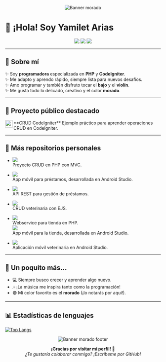 <!-- Banner moradito -->
<p align="center">
  <img src="https://capsule-render.vercel.app/api?type=waving&color=8e44ad&height=120&section=header&text=Bienvenid@%20a%20mi%20perfil%20✨&fontColor=fff&fontSize=35&fontAlign=50" alt="Banner morado">
</p>

# 🌷 ¡Hola! Soy Yamilet Arias

<div align="center">
  <img src="https://img.shields.io/badge/Programadora-PHP%20%7C%20CodeIgniter-8e44ad?style=for-the-badge&logo=php&logoColor=white">
  <img src="https://img.shields.io/badge/Aprendiz%20Rápida-Adaptabilidad-9b59b6?style=for-the-badge">
  <img src="https://img.shields.io/badge/Hobbies-Música%20%7C%20Bajo%20%7C%20Violín-bd7be5?style=for-the-badge">
</div>

---

## 💜 Sobre mí

✨ Soy **programadora** especializada en **PHP** y **CodeIgniter**.  
✨ Me adapto y aprendo rápido, siempre lista para nuevos desafíos.  
✨ Amo programar y también disfruto tocar el **bajo** y el **violín**.  
✨ Me gusta todo lo delicado, creativo y el color **morado**.

---

## 💫 Proyecto público destacado

<a href="https://github.com/yamiletArias/crud_codeingniter">
  <img align="left" height="24" src="https://img.shields.io/badge/CRUD%20CodeIgniter-8e44ad?style=flat-square">
</a>
**CRUD CodeIgniter**  
Ejemplo práctico para aprender operaciones CRUD en CodeIgniter.

<br clear="left">

---

## 🚀 Más repositorios personales

- <a href="https://github.com/yamiletArias/CRUDMVCPRUEBA"><img src="https://img.shields.io/badge/CRUDMVCPRUEBA-PHP-8e44ad?style=flat-square"></a>  
  Proyecto CRUD en PHP con MVC.

- <a href="https://github.com/yamiletArias/APPPRESTAMOS"><img src="https://img.shields.io/badge/APPPRESTAMOS-Java%20(Android%20Studio)-9b59b6?style=flat-square"></a>  
  App móvil para préstamos, desarrollada en Android Studio.

- <a href="https://github.com/yamiletArias/REST-API-PRESTAMOS"><img src="https://img.shields.io/badge/REST--API--PRESTAMOS-JavaScript-bd7be5?style=flat-square"></a>  
  API REST para gestión de préstamos.

- <a href="https://github.com/yamiletArias/CRUDVETERINARIA"><img src="https://img.shields.io/badge/CRUDVETERINARIA-EJS-8e44ad?style=flat-square"></a>  
  CRUD veterinaria con EJS.

- <a href="https://github.com/yamiletArias/WSTIENDA"><img src="https://img.shields.io/badge/WSTIENDA-PHP%20Webservice-9b59b6?style=flat-square"></a>  
  Webservice para tienda en PHP.
  <br>
  <a href="https://github.com/yamiletArias/APPSTOREROPA"><img src="https://img.shields.io/badge/APPSTOREROPA-Java%20(Android%20Studio)-bd7be5?style=flat-square"></a>  
  App móvil para la tienda, desarrollada en Android Studio.

- <a href="https://github.com/yamiletArias/APPVETERINARIA"><img src="https://img.shields.io/badge/APPVETERINARIA-Java%20(Android%20Studio)-8e44ad?style=flat-square"></a>  
  Aplicación móvil veterinaria en Android Studio.

---

## 🌷 Un poquito más...

- 💻 Siempre busco crecer y aprender algo nuevo.
- 🎶 ¡La música me inspira tanto como la programación!
- 🟣 Mi color favorito es el **morado** (¡lo notarás por aquí!).

---

## 📊 Estadísticas de lenguajes

[![Top Langs](https://github-readme-stats.vercel.app/api/top-langs/?username=yamiletArias&layout=compact&langs_count=8&theme=gruvbox)](https://github.com/anuraghazra/github-readme-stats)

<p align="center">
  <img src="https://capsule-render.vercel.app/api?type=waving&color=bd7be5&height=80&section=footer" alt="Banner morado footer">
</p>

<div align="center">
  <b>¡Gracias por visitar mi perfil! 💜</b><br>
  <i>¿Te gustaría colaborar conmigo? ¡Escríbeme por GitHub!</i>
</div>